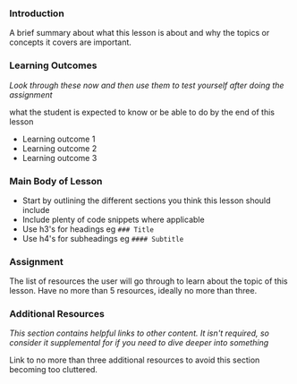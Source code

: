 ### Introduction
A brief summary about what this lesson is about and why the topics or concepts it covers are important.

### Learning Outcomes
*Look through these now and then use them to test yourself after doing the assignment*

what the student is expected to know or be able to do by the end of this lesson

* Learning outcome 1
* Learning outcome 2
* Learning outcome 3

### Main Body of Lesson

* Start by outlining the different sections you think this lesson should include
* Include plenty of code snippets where applicable
* Use h3's for headings eg `### Title`
* Use h4's for subheadings eg `#### Subtitle`


### Assignment
The list of resources the user will go through to learn about the topic of this lesson. Have no more than 5 resources, ideally no more than three.

### Additional Resources
*This section contains helpful links to other content. It isn't required, so consider it supplemental for if you need to dive deeper into something*

Link to no more than three additional resources to avoid this section becoming too cluttered.
